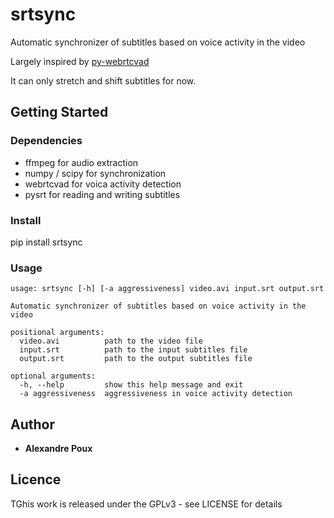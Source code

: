 # srtsync
Automatic synchronizer of subtitles based on voice activity in the video

Largely inspired by [py-webrtcvad](https://github.com/wiseman/py-webrtcvad)

It can only stretch and shift subtitles for now.

## Getting Started
### Dependencies
 * ffmpeg for audio extraction
 * numpy / scipy for synchronization
 * webrtcvad for voica activity detection
 * pysrt for reading and writing subtitles

### Install
pip install srtsync

### Usage
```
usage: srtsync [-h] [-a aggressiveness] video.avi input.srt output.srt

Automatic synchronizer of subtitles based on voice activity in the video

positional arguments:
  video.avi          path to the video file
  input.srt          path to the input subtitles file
  output.srt         path to the output subtitles file

optional arguments:
  -h, --help         show this help message and exit
  -a aggressiveness  aggressiveness in voice activity detection
```
## Author
 - **Alexandre Poux**
 
## Licence
 TGhis work is released under the GPLv3 - see LICENSE for details
